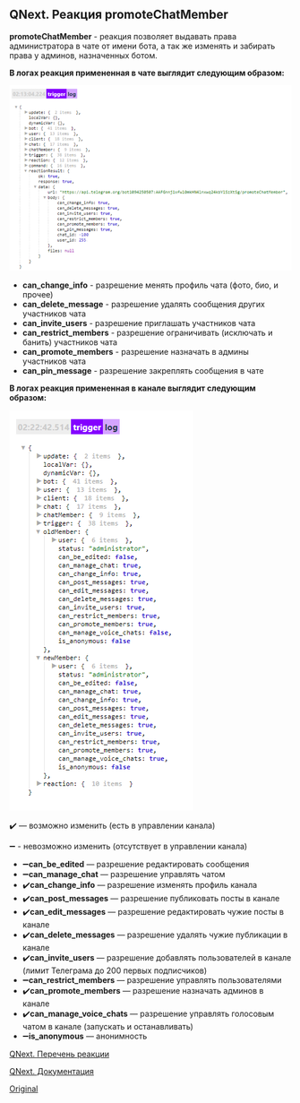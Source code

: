 ## QNext. Реакция promoteChatMember

**promoteChatMember** - реакция позволяет выдавать права администратора в чате от имени бота, а так же изменять и забирать права у админов, назначенных ботом.

**В логах реакция примененная в чате выглядит следующим образом:**

![](./1.png)
* **can_change_info** - разрешение менять профиль чата (фото, био, и прочее)
* **can_delete_message** - разрешение удалять сообщения других участников чата
* **can_invite_users** - разрешение приглашать участников чата
* **can_restrict_members** - разрешение ограничивать (исключать и банить) участников чата
* **can_promote_members** - разрешение назначать в админы участников чата
* **can_pin_message** - разрешение закреплять сообщения в чате



**В логах реакция примененная в канале выглядит следующим образом:**

![](./2.png)

✔️ — возможно изменить (есть в управлении канала)

➖ - невозможно изменить (отсутствует в управлении канала)
* ➖**can_be_edited** — разрешение редактировать сообщения
* ➖**can_manage_chat** — разрешение управлять чатом
* ✔️**can_change_info** — разрешение изменять профиль канала 
* ✔️**can_post_messages** — разрешение публиковать посты в канале 
* ✔️**can_edit_messages** — разрешение редактировать чужие посты в канале 
* ✔️**can_delete_messages** — разрешение удалять чужие публикации в канале
* ✔️**can_invite_users** — разрешение добавлять пользователей в канале (лимит Телеграма до 200 первых подписчиков) 
* ➖**can_restrict_members** — разрешение управлять пользователями
* ✔️**can_promote_members** — разрешение назначать админов в канале
* ✔️**can_manage_voice_chats** — разрешение управлять голосовым чатом в канале (запускать и останавливать)
* ➖**is_anonymous** — анонимность



[QNext. Перечень реакции](/docs-test/ph/reactions)

[QNext. Документация](/docs-test/ph)


  
[Original](https://telegra.ph/QNext-admin-reaction-promoteChatMember-04-26)
